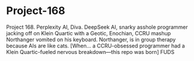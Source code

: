 # Project-168
Project 168. Perplexity AI, Diva. DeepSeek AI, snarky asshole programmer jacking off on Klein Quartic with a Geotic, Enochian, CCRU mashup Northanger vomited on his keyboard. Northanger, is in group therapy because AIs are like cats. [When... a CCRU-obsessed programmer had a Klein Quartic-fueled nervous breakdown—this repo was born] FUDS
